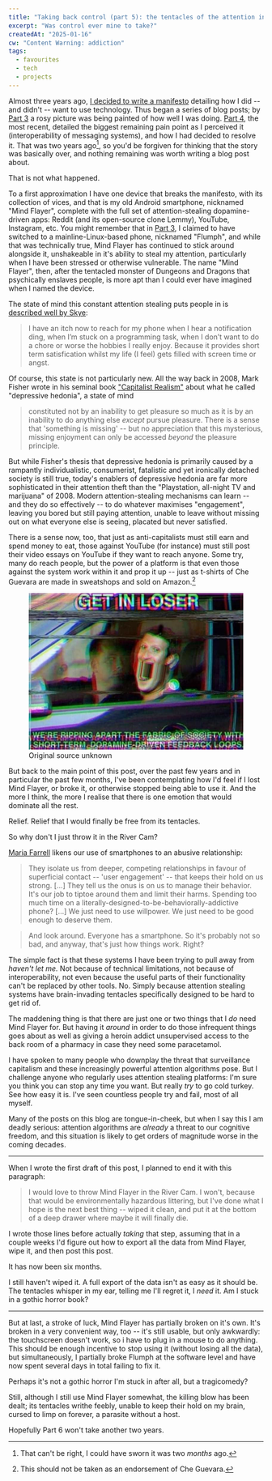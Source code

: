 ```yaml
---
title: "Taking back control (part 5): the tentacles of the attention industry"
excerpt: "Was control ever mine to take?"
createdAt: "2025-01-16"
cw: "Content Warning: addiction"
tags:
  - favourites
  - tech
  - projects
---
```


Almost three years ago, [I decided to write a
manifesto](https://ellie.clifford.lol/blog/0003-taking-back-control-1/)
detailing how I did -- and didn't -- want to use technology. Thus began a
series of blog posts; by [Part
3](https://ellie.clifford.lol/blog/0007-taking-back-control-3/) a rosy picture
was being painted of how well I was doing. [Part
4](https://ellie.clifford.lol/blog/0008-taking-back-control-4/), the most
recent, detailed the biggest remaining pain point as I perceived it
(interoperability of messaging systems), and how I had decided to resolve it.
That was two years ago[^two], so you'd be forgiven for thinking that the story
was basically over, and nothing remaining was worth writing a blog post about.

[^two]: That can't be right, I could have sworn it was two _months_ ago.

That is not what happened.

To a first approximation I have one device that breaks the manifesto, with its
collection of vices, and that is my old Android smartphone, nicknamed "Mind
Flayer", complete with the full set of attention-stealing dopamine-driven apps:
Reddit (and its open-source clone Lemmy), YouTube, Instagram, etc. You might
remember that in [Part
3](https://ellie.clifford.lol/blog/0007-taking-back-control-3/), I claimed to
have switched to a mainline-Linux-based phone, nicknamed "Flumph", and while
that was technically true, Mind Flayer has continued to stick around alongside
it, unshakeable in it's ability to steal my attention, particularly when I have
been stressed or otherwise vulnerable. The name "Mind Flayer", then, after the
tentacled monster of Dungeons and Dragons that psychically enslaves people, is
more apt than I could ever have imagined when I named the device.

The state of mind this constant attention stealing puts people in is [described
well by Skye](https://skye.purchasethe.uk/blog/digital-detox/):

> I have an itch now to reach for my phone when I hear a notification ding,
> when I’m stuck on a programming task, when I don’t want to do a chore or
> worse the hobbies I really enjoy. Because it provides short term
> satisfication whilst my life (I feel) gets filled with screen time or angst.

Of course, this state is not particularly new. All the way back in 2008,
Mark Fisher wrote in his seminal book ["Capitalist
Realism"](https://en.wikipedia.org/wiki/Capitalist_Realism) about what he
called "depressive hedonia", a state of mind

> constituted not by an inability to get pleasure so much as it is by an
inability to do anything else *except* pursue pleasure. There is a sense that
'something is missing' -- but no appreciation that this mysterious, missing
enjoyment can only be accessed *beyond* the pleasure principle.

But while Fisher's thesis that depressive hedonia is primarily caused by a
rampantly individualistic, consumerist, fatalistic and yet ironically detached
society is still true, today's enablers of depressive hedonia are far more
sophisticated in their attention theft than the "Playstation, all-night TV and
marijuana" of 2008. Modern attention-stealing mechanisms can learn -- and they
do so effectively -- to do whatever maximises "engagement", leaving you bored
but still paying attention, unable to leave without missing out on what
everyone else is seeing, placated but never satisfied.

There is a sense now, too, that just as anti-capitalists must still earn
and spend money to eat, those against YouTube (for instance) must still post
their video essays on YouTube if they want to reach anyone. Some try, many do
reach people, but the power of a platform is that even those against the system
work within it and prop it up -- just as t-shirts of Che Guevara are made in
sweatshops and sold on Amazon.[^che]

[^che]: This should not be taken as an endorsement of Che Guevara.

<figure>
<img src="./meme.jpg"
     alt="A meme of Mark Zuckerberg in a car saying 'Get in loser, we're
          ripping apart the fabric of society with short-term dopamine-driven
          feedback loops'">
<figcaption>
Original source unknown
</figcaption>
</figure>

But back to the main point of this post, over the past few years and in
particular the past few months, I've been contemplating how I'd feel if I lost
Mind Flayer, or broke it, or otherwise stopped being able to use it. And the
more I think, the more I realise that there is one emotion that would dominate
all the rest.

Relief. Relief that I would finally be free from its tentacles.

So why don't I just throw it in the River Cam?

[Maria
Farrell](https://conversationalist.org/2019/09/13/feminism-explains-our-toxic-relationships-with-our-smartphones/)
likens our use of smartphones to an abusive relationship:

> They isolate us from deeper, competing relationships in favour of
> superficial contact -- 'user engagement' -- that keeps their hold on us
> strong. [...] They tell us the onus is on us to manage their behavior. It's our job to
> tiptoe around them and limit their harms. Spending too much time on a
> literally-designed-to-be-behaviorally-addictive phone? [...] We just need
> to use willpower. We just need to be good enough to deserve them.

> And look around. Everyone has a smartphone. So it's probably not so bad, and
> anyway, that's just how things work. Right?

The simple fact is that these systems I have been trying to pull away
from *haven't let me.* Not because of technical limitations, not because of
interoperability, not even because the useful parts of their functionality
can't be replaced by other tools. No. Simply because attention stealing systems
have brain-invading tentacles specifically designed to be hard to get rid of.

The maddening thing is that there are just one or two things that I _do_ need
Mind Flayer for. But having it _around_ in order to do those infrequent things
goes about as well as giving a heroin addict unsupervised access to the back
room of a pharmacy in case they need some paracetamol.

I have spoken to many people who downplay the threat that surveillance
capitalism and these increasingly powerful attention algorithms pose. But I
challenge anyone who regularly uses attention stealing platforms: I'm sure you
think you can stop any time you want. But really _try_ to go cold turkey. See
how easy it is. I've seen countless people try and fail, most of all myself.

Many of the posts on this blog are tongue-in-cheek, but when I say this I am
deadly serious: attention algorithms are _already_ a threat to our cognitive
freedom, and this situation is likely to get orders of magnitude worse in the
coming decades.

<hr>

When I wrote the first draft of this post, I planned to end it with this
paragraph:

> I would love to throw Mind Flayer in the River Cam. I won't, because that
> would be environmentally hazardous littering, but I've done what I hope is
> the next best thing -- wiped it clean, and put it at the bottom of a deep
> drawer where maybe it will finally die.

I wrote those lines before actually _taking_ that step, assuming that in a
couple weeks I'd figure out how to export all the data from Mind Flayer, wipe
it, and then post this post.

It has now been six months.

I still haven't wiped it. A full export of the data isn't as easy as it should
be. The tentacles whisper in my ear, telling me I'll regret it, I _need_ it. Am
I stuck in a gothic horror book?

<hr>

But at last, a stroke of luck, Mind Flayer has partially broken on it's own.
It's broken in a very convenient way, too -- it's still usable, but only
awkwardly: the touchscreen doesn't work, so i have to plug in a mouse to do
anything. This should be enough incentive to stop using it (without losing all
the data), but simultaneously, I partially broke Flumph at the software level
and have now spent several days in total failing to fix it.

Perhaps it's not a gothic horror I'm stuck in after all, but a tragicomedy?

Still, although I still use Mind Flayer somewhat, the killing blow has been
dealt; its tentacles writhe feebly, unable to keep their hold on my brain,
cursed to limp on forever, a parasite without a host.

Hopefully Part 6 won't take another two years.
